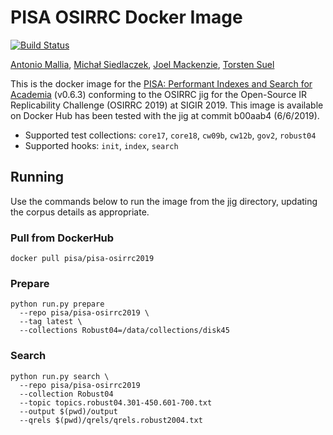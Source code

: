 # PISA OSIRRC Docker Image

[![Build Status](https://travis-ci.com/osirrc/pisa-docker.svg?branch=master)](https://travis-ci.com/osirrc/pisa-docker)

[Antonio Mallia](https://github.com/amallia), [Michał Siedlaczek](https://github.com/elshize), [Joel Mackenzie](https://github.com/JMMackenzie), [Torsten Suel](https://github.com/torstensuel)

This is the docker image for the [PISA: Performant Indexes and Search for Academia](https://github.com/pisa-engine/pisa) (v0.6.3) conforming to the OSIRRC jig for the Open-Source IR Replicability Challenge (OSIRRC 2019) at SIGIR 2019. This image is available on Docker Hub has been tested with the jig at commit b00aab4 (6/6/2019).

+ Supported test collections: `core17`, `core18`, `cw09b`, `cw12b`, `gov2`, `robust04`
+ Supported hooks: `init`, `index`, `search`

## Running
Use the commands below to run the image from the [jig](https://github.com/osirrc/jig) directory, updating the corpus details as appropriate.

### Pull from DockerHub
```
docker pull pisa/pisa-osirrc2019
```

### Prepare
```
python run.py prepare 
  --repo pisa/pisa-osirrc2019 \
  --tag latest \
  --collections Robust04=/data/collections/disk45
```

### Search
```
python run.py search \
  --repo pisa/pisa-osirrc2019 
  --collection Robust04 
  --topic topics.robust04.301-450.601-700.txt 
  --output $(pwd)/output  
  --qrels $(pwd)/qrels/qrels.robust2004.txt
```
